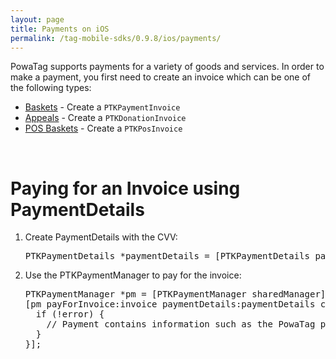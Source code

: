 ```yaml
---
layout: page
title: Payments on iOS
permalink: /tag-mobile-sdks/0.9.8/ios/payments/
---
```


PowaTag supports payments for a variety of goods and services. In order to make a payment, you first need to create an invoice which can be one of the following types:

* [Baskets]({{site.baseurl}}/tag-mobile-sdks/0.9.8/ios/baskets/) - Create a `PTKPaymentInvoice`
* [Appeals]({{site.baseurl}}/tag-mobile-sdks/0.9.8/ios/appeal/) - Create a `PTKDonationInvoice`
* [POS Baskets]({{site.baseurl}}/tag-mobile-sdks/0.9.8/ios/pospayments/) - Create a `PTKPosInvoice`

<br />

# Paying for an Invoice using PaymentDetails

1. Create PaymentDetails with the CVV:

	<pre>PTKPaymentDetails *paymentDetails = [PTKPaymentDetails paymentDetailsWithCvv:@"123"];</pre>

2. Use the PTKPaymentManager to pay for the invoice:

    <pre>PTKPaymentManager *pm = [PTKPaymentManager sharedManager];
   [pm payForInvoice:invoice paymentDetails:paymentDetails completion:^(PTKPayment *payment, NSError *error) {
     if (!error) {
       // Payment contains information such as the PowaTag payment ID, Merchant payment ID and the invoice that was paid for
     }
   }];</pre>
